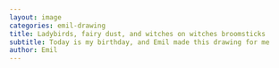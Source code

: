 ```yaml
---
layout: image
categories: emil-drawing
title: Ladybirds, fairy dust, and witches on witches broomsticks
subtitle: Today is my birthday, and Emil made this drawing for me
author: Emil
---
```

<div class="breakout">
<img alt="" src="/img/IMG_0793.jpg" />
</div>